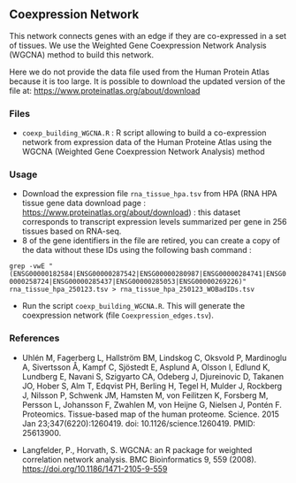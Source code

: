 ## Coexpression Network

This network connects genes with an edge if they are co-expressed in a set of tissues. We use the Weighted Gene Coexpression Network Analysis (WGCNA) method to build this network.

Here we do not provide the data file used from the Human Protein Atlas because it is too large. It is possible to download the updated version of the file at: https://www.proteinatlas.org/about/download

### Files

* ```coexp_building_WGCNA.R``` : R script allowing to build a co-expression network from expression data of the Human Proteine Atlas using the WGCNA (Weighted Gene Coexpression Network Analysis) method

### Usage

- Download the expression file ```rna_tissue_hpa.tsv``` from HPA (RNA HPA tissue gene data download page : https://www.proteinatlas.org/about/download) : this dataset corresponds to transcript expression levels summarized per gene in 256 tissues based on RNA-seq.
- 8 of the  gene identifiers in the file are retired, you can create a copy of the data without these IDs using the following bash command : 

```grep -vwE "(ENSG00000182584|ENSG00000287542|ENSG00000280987|ENSG00000284741|ENSG00000258724|ENSG00000285437|ENSG00000285053|ENSG00000269226)" rna_tissue_hpa_250123.tsv > rna_tissue_hpa_250123_WOBadIDs.tsv```

- Run the script ```coexp_building_WGCNA.R```. This will generate the coexpression network (file ```Coexpression_edges.tsv```).

### References

- Uhlén M, Fagerberg L, Hallström BM, Lindskog C, Oksvold P, Mardinoglu A, Sivertsson Å, Kampf C, Sjöstedt E, Asplund A, Olsson I, Edlund K, Lundberg E, Navani S, Szigyarto CA, Odeberg J, Djureinovic D, Takanen JO, Hober S, Alm T, Edqvist PH, Berling H, Tegel H, Mulder J, Rockberg J, Nilsson P, Schwenk JM, Hamsten M, von Feilitzen K, Forsberg M, Persson L, Johansson F, Zwahlen M, von Heijne G, Nielsen J, Pontén F. Proteomics. Tissue-based map of the human proteome. Science. 2015 Jan 23;347(6220):1260419. doi: 10.1126/science.1260419. PMID: 25613900.

- Langfelder, P., Horvath, S. WGCNA: an R package for weighted correlation network analysis. BMC Bioinformatics 9, 559 (2008). https://doi.org/10.1186/1471-2105-9-559
